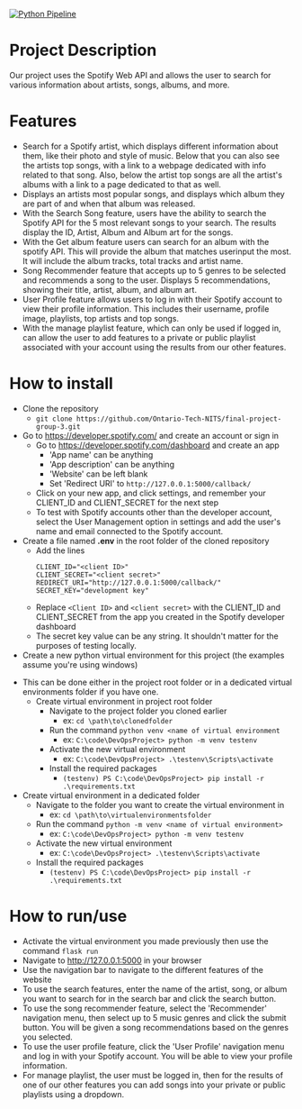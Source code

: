 [![Python Pipeline](https://github.com/Ontario-Tech-NITS/final-project-group-3/workflows/Python%20Pipeline/badge.svg)](https://github.com/Ontario-Tech-NITS/final-project-group-3/actions/workflows/python-app.yml)
# Project Description
Our project uses the Spotify Web API and allows the user to search for various information about artists, songs, albums, and more.

# Features
- Search for a Spotify artist, which displays different information about them, like their photo and style of music. Below that you can also see the artists top songs, with a link to a webpage dedicated with info related to that song. Also, below the artist top songs are all the artist's albums with a link to a page dedicated to that as well.
- Displays an artists most popular songs, and displays which album they are part of and when that album was released.
- With the Search Song feature, users have the ability to search the Spotify API for the 5 most relevant songs to your search. The results display the ID, Artist, Album and Album art for the songs.
- With the Get album feature users can search for an album with the spotify API. This will provide the album that matches userinput the most. It will include the album tracks, total tracks and artist name.
- Song Recommender feature that accepts up to 5 genres to be selected and recommends a song to the user. Displays 5 recommendations, showing their title, artist, album, and album art.
- User Profile feature allows users to log in with their Spotify account to view their profile information. This includes their username, profile image, playlists, top artists and top songs.
- With the manage playlist feature, which can only be used if logged in, can allow the user to add features to a private or public playlist associated with your account using the results from our other features.


# How to install
* Clone the repository
  - ```git clone https://github.com/Ontario-Tech-NITS/final-project-group-3.git```
* Go to https://developer.spotify.com/ and create an account or sign in
  - Go to https://developer.spotify.com/dashboard and create an app
    - 'App name' can be anything
    - 'App description' can be anything
    - 'Website' can be left blank
    - Set 'Redirect URI' to ```http://127.0.0.1:5000/callback/```
  - Click on your new app, and click settings, and remember your CLIENT_ID and CLIENT_SECRET for the next step
  - To test with Spotify accounts other than the developer account, select the User Management option in settings and add the user's name and email connected to the Spotify account.
* Create a file named **.env** in the root folder of the cloned repository
  - Add the lines
    ```
    CLIENT_ID="<client ID>"
    CLIENT_SECRET="<client secret>"
    REDIRECT_URI="http://127.0.0.1:5000/callback/"
    SECRET_KEY="development key"
    ```
  - Replace ```<Client ID>``` and ```<client secret>``` with the CLIENT_ID and CLIENT_SECRET from the app you created in the Spotify developer dashboard
  - The secret key value can be any string. It shouldn't matter for the purposes of testing locally.
* Create a new python virtual environment for this project (the examples assume you're using windows)
 - This can be done either in the project root folder or in a dedicated virtual environments folder if you have one.
   - Create virtual environment in project root folder
     - Navigate to the project folder you cloned earlier
       - ex: ```cd \path\to\clonedfolder```
     - Run the command ```python venv <name of virtual environment```
       - ex: ```C:\code\DevOpsProject> python -m venv testenv```
     - Activate the new virtual environment
       - ex: ```C:\code\DevOpsProject> .\testenv\Scripts\activate```
     - Install the required packages
       - ```(testenv) PS C:\code\DevOpsProject> pip install -r .\requirements.txt```
  - Create virtual environment in a dedicated folder
    - Navigate to the folder you want to create the virtual environment in
      - ex: ```cd \path\to\virtualenvironmentsfolder```
    - Run the command ```python -m venv <name of virtual environment>```
      - ex: ```C:\code\DevOpsProject> python -m venv testenv```
    - Activate the new virtual environment
      - ex: ```C:\code\DevOpsProject> .\testenv\Scripts\activate```
    - Install the required packages
      - ```(testenv) PS C:\code\DevOpsProject> pip install -r .\requirements.txt```

# How to run/use
* Activate the virtual environment you made previously then use the command ```flask run```
* Navigate to http://127.0.0.1:5000 in your browser
* Use the navigation bar to navigate to the different features of the website
* To use the search features, enter the name of the artist, song, or album you want to search for in the search bar and click the search button.
* To use the song recommender feature, select the 'Recommender' navigation menu, then select up to 5 music genres and click the submit button. You will be given a song recommendations based on the genres you selected.
* To use the user profile feature, click the 'User Profile' navigation menu and log in with your Spotify account. You will be able to view your profile information.
* For manage playlist, the user must be logged in, then for the results of one of our other features you can add songs into your private or public playlists using a dropdown.
